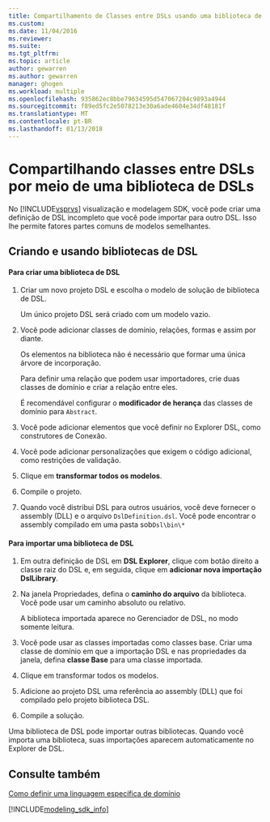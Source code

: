 ```yaml
---
title: Compartilhamento de Classes entre DSLs usando uma biblioteca de DSL | Microsoft Docs
ms.custom: 
ms.date: 11/04/2016
ms.reviewer: 
ms.suite: 
ms.tgt_pltfrm: 
ms.topic: article
author: gewarren
ms.author: gewarren
manager: ghogen
ms.workload: multiple
ms.openlocfilehash: 935862ec8bbe79634595d547067204c9893a4944
ms.sourcegitcommit: f89ed5fc2e5078213e30a6ade4604e34df48181f
ms.translationtype: MT
ms.contentlocale: pt-BR
ms.lasthandoff: 01/13/2018
---
```

# <a name="sharing-classes-between-dsls-by-using-a-dsl-library"></a>Compartilhando classes entre DSLs por meio de uma biblioteca de DSLs
No [!INCLUDE[vsprvs](../code-quality/includes/vsprvs_md.md)] visualização e modelagem SDK, você pode criar uma definição de DSL incompleto que você pode importar para outro DSL. Isso lhe permite fatores partes comuns de modelos semelhantes.  
  
## <a name="creating-and-using-dsl-libraries"></a>Criando e usando bibliotecas de DSL  
  
#### <a name="to-create-a-dsl-library"></a>Para criar uma biblioteca de DSL  
  
1.  Criar um novo projeto DSL e escolha o modelo de solução de biblioteca de DSL.  
  
     Um único projeto DSL será criado com um modelo vazio.  
  
2.  Você pode adicionar classes de domínio, relações, formas e assim por diante.  
  
     Os elementos na biblioteca não é necessário que formar uma única árvore de incorporação.  
  
     Para definir uma relação que podem usar importadores, crie duas classes de domínio e criar a relação entre eles.  
  
     É recomendável configurar o **modificador de herança** das classes de domínio para `Abstract`.  
  
3.  Você pode adicionar elementos que você definir no Explorer DSL, como construtores de Conexão.  
  
4.  Você pode adicionar personalizações que exigem o código adicional, como restrições de validação.  
  
5.  Clique em **transformar todos os modelos**.  
  
6.  Compile o projeto.  
  
7.  Quando você distribui DSL para outros usuários, você deve fornecer o assembly (DLL) e o arquivo `DslDefinition.dsl`. Você pode encontrar o assembly compilado em uma pasta sob`Dsl\bin\*`  
  
#### <a name="to-import-a-dsl-library"></a>Para importar uma biblioteca de DSL  
  
1.  Em outra definição de DSL em **DSL Explorer**, clique com botão direito a classe raiz do DSL e, em seguida, clique em **adicionar nova importação DslLibrary**.  
  
2.  Na janela Propriedades, defina o **caminho do arquivo** da biblioteca. Você pode usar um caminho absoluto ou relativo.  
  
     A biblioteca importada aparece no Gerenciador de DSL, no modo somente leitura.  
  
3.  Você pode usar as classes importadas como classes base. Criar uma classe de domínio em que a importação DSL e nas propriedades da janela, defina **classe Base** para uma classe importada.  
  
4.  Clique em transformar todos os modelos.  
  
5.  Adicione ao projeto DSL uma referência ao assembly (DLL) que foi compilado pelo projeto biblioteca DSL.  
  
6.  Compile a solução.  
  
 Uma biblioteca de DSL pode importar outras bibliotecas. Quando você importa uma biblioteca, suas importações aparecem automaticamente no Explorer de DSL.  
  
## <a name="see-also"></a>Consulte também  
 [Como definir uma linguagem específica de domínio](../modeling/how-to-define-a-domain-specific-language.md)
 
[!INCLUDE[modeling_sdk_info](includes/modeling_sdk_info.md)]
